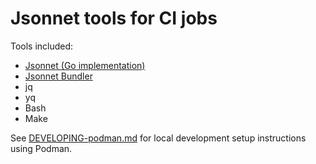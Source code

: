 # Jsonnet tools for CI jobs

Tools included:
- [Jsonnet (Go implementation)](https://github.com/google/go-jsonnet)
- [Jsonnet Bundler](https://github.com/jsonnet-bundler/jsonnet-bundler)
- jq
- yq
- Bash
- Make

See [DEVELOPING-podman.md](DEVELOPING-podman.md) for local development setup
instructions using Podman.
